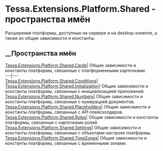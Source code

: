 # Tessa.Extensions.Platform.Shared - пространства имён
Расширения платформы, доступные на сервере и на desktop-клиенте, а также их
общие зависимости и константы.
##  __Пространства имён
[Tessa.Extensions.Platform.Shared.Cards](N_Tessa_Extensions_Platform_Shared_Cards.htm)|
Общие зависимости и константы платформы, связанные с платформенными
карточками.  
---|---  
[Tessa.Extensions.Platform.Shared.Conditions](N_Tessa_Extensions_Platform_Shared_Conditions.htm)|  
[Tessa.Extensions.Platform.Shared.Initialization](N_Tessa_Extensions_Platform_Shared_Initialization.htm)|
Общие зависимости и константы платформы, связанные с инициализацией
приложений.  
[Tessa.Extensions.Platform.Shared.Numbers](N_Tessa_Extensions_Platform_Shared_Numbers.htm)|
Общие зависимости и константы платформы, связанные с нумерацией документов.  
[Tessa.Extensions.Platform.Shared.Placeholders](N_Tessa_Extensions_Platform_Shared_Placeholders.htm)|
Общие зависимости и константы платформы, связанные с API плейсхолдеров.  
[Tessa.Extensions.Platform.Shared.Roles](N_Tessa_Extensions_Platform_Shared_Roles.htm)|
Общие зависимости и константы платформы, связанные с карточками ролей.  
[Tessa.Extensions.Platform.Shared.Settings](N_Tessa_Extensions_Platform_Shared_Settings.htm)|
Общие зависимости и константы платформы, связанные с объектами настроек
платформы.  
[Tessa.Extensions.Platform.Shared.TimeZones](N_Tessa_Extensions_Platform_Shared_TimeZones.htm)|
Общие зависимости и константы платформы, связанные с временными зонами.
